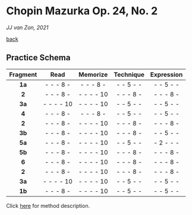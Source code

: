 Chopin Mazurka Op. 24, No. 2
============================

*JJ van Zon, 2021*

[back](./)

Practice Schema
---------------

| Fragment |   Read    | Memorize  | Technique |Expression |
|:--------:|:---------:|:---------:|:---------:|:---------:|
| __1a__   | - - - 8 - | - - - 8 - | - - 5 - - | - - 5 - - |
| __2__    | - - - 8 - | - - - - 10| - - - 8 - | - - - 8 - |
| __3a__   | - - - - 10| - - - - 10| - - 5 - - | - - 5 - - |
| __4__    | - - - 8 - | - - - 8 - | - - 5 - - | - - 5 - - |
| __2__    | - - - 8 - | - - - - 10| - - - 8 - | - - - 8 - |
| __3b__   | - - - 8 - | - - - - 10| - - - 8 - | - - 5 - - |
| __5a__   | - - - 8 - | - - - - 10| - - 5 - - | - 2 - - - |
| __5b__   | - - - 8 - | - - - - 10| - - - 8 - | - - - 8 - |
| __6__    | - - - 8 - | - - - - 10| - - - 8 - | - - - 8 - |
| __2__    | - - - 8 - | - - - - 10| - - - 8 - | - - - 8 - |
| __3a__   | - - - - 10| - - - - 10| - - 5 - - | - - 5 - - |
| __1b__   | - - - 8 - | - - - - 10| - - 5 - - | - - 5 - - |

Click [here](https://jjvanzon.github.io/Piano-Playing-Docs/methods/practice-schema.html) for method description.